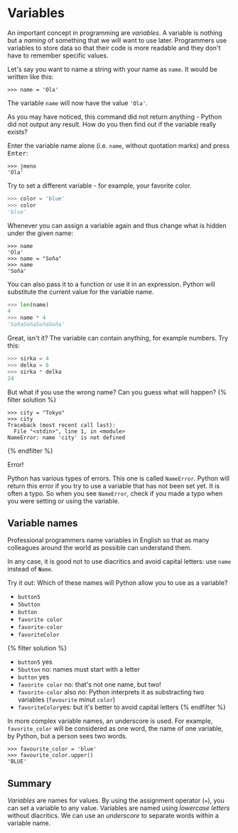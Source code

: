 # Variables

An important concept in programming are *variables*. A variable is nothing but a *naming* of something that we will want to use later. Programmers use variables to store data so that their code is more readable and they don't have to remember specific values.

Let's say you want to name a string with your name as `name`. It would be written like this:

```>>> name = 'Ola'```

The variable `name` will now have the value  `'Ola'`.

As you may have noticed, this command did not return anything - Python did not output any result. How do you then find out if the variable really exists?

Enter the variable name alone (i.e. `name`, without quotation marks) and press <kbd>Enter</kbd>: 
```
>>> jmeno
'Ola'
```

Try to set a different variable - for example, your favorite color.

``` python
>>> color = 'blue'
>>> color
'blue'
``` 

Whenever you can assign a variable again and thus change what is hidden under the given name:

```
>>> name
'Ola'
>>> name = "Soňa"
>>> name
'Soňa'
```

You can also pass it to a function or use it in an expression. Python will substitute the current value for the variable name.

```python
>>> len(name)
4
>>> name * 4
'SoňaSoňaSoňaSoňa'
```

Great, isn't it?
The variable can contain anything, for example numbers. Try this:

```python
>>> sirka = 4
>>> delka = 6
>>> sirka * delka
24
```

But what if you use the wrong name? Can you guess what will happen?
{% filter solution %}
```
>>> city = "Tokyo"
>>> city
Traceback (most recent call last):
  File "<stdin>", line 1, in <module>
NameError: name 'city' is not defined
```
{% endfilter %}

Error!

Python has various types of errors. This one is called `NameError`. Python will return this error if you try to use a variable that has not been set yet. It is often a typo. So when you see `NameError`, check if you made a typo when you were setting or using the variable.

## Variable names
Professional programmers name variables in English so that as many colleagues around the world as possible can understand them. 

In any case, it is good not to use diacritics and avoid capital letters:
use `name` instead of <code><strong>N</strong>ame</code>.

Try it out: Which of these names will Python allow you to use as a variable?

* `button5`
* `5button`
* `button` 
* `favorite color`
* `favorite-color`
* `favoriteColor`

{% filter solution %}
* `button5` yes
* `5button` no: names must start with a letter
* `button` yes
* `favorite color` no: that's not one name, but two!
* `favorite-color` also no: Python interprets it as substracting two variables (`favourite` minut `color`)
* `favoriteColor`yes: but it's better to avoid capital letters
{% endfilter %}

In more complex variable names, an underscore is used. For example, `favorite_color` will be considered as one word, the name of one variable, by Python, but a person sees two words.
```
>>> favourite_color = 'blue'
>>> favourite_color.upper()
'BLUE'
```

## Summary

*Variables* are names for values.
By using the assignment operator (`=`), you can set a variable to any value.
Variables are named using *lowercase letters* without diacritics.
We can use an *underscore* to separate words within a variable name.
